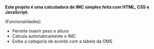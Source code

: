 **Este projeto é uma calculadora de IMC simples feita com HTML, CSS e JavaScript.**

(Funcionalidades)

- Permite inserir peso e altura
- Calcula automaticamente o IMC
- Exibe a categoria de acordo com a tabela da OMS

